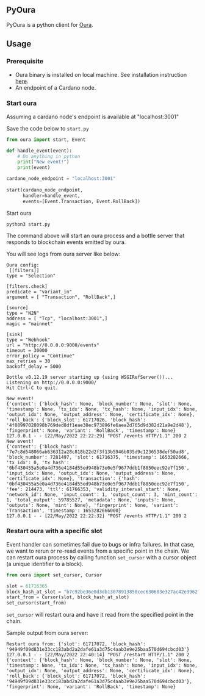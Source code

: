 
## PyOura

PyOura is a python client for [Oura](https://github.com/txpipe/oura).

## Usage

### Prerequisite

* Oura binary is installed on local machine. 
See installation instruction [here](https://txpipe.github.io/oura/installation/binary_release.html).
* An endpoint of a Cardano node.

### Start oura 

Assuming a cardano node's endpoint is available at "localhost:3001"

Save the code below to `start.py`
```python
from oura import start, Event

def handle_event(event):
    # Do anything in python
    print("New event!")
    print(event)

cardano_node_endpoint = "localhost:3001"
    
start(cardano_node_endpoint, 
      handler=handle_event, 
      events=[Event.Transaction, Event.RollBack])
```

Start oura
```shell
python3 start.py
```

The command above will start an oura process and a bottle server that responds to blockchain events emitted by oura.

You will see logs from oura server like below:
```shell
Oura config:
 [[filters]]
type = "Selection"

[filters.check]
predicate = "variant_in"
argument = [ "Transaction", "RollBack",]

[source]
type = "N2N"
address = [ "Tcp", "localhost:3001",]
magic = "mainnet"

[sink]
type = "Webhook"
url = "http://0.0.0.0:9000/events"
timeout = 30000
error_policy = "Continue"
max_retries = 30
backoff_delay = 5000

Bottle v0.12.19 server starting up (using WSGIRefServer())...
Listening on http://0.0.0.0:9000/
Hit Ctrl-C to quit.

New event!
{'context': {'block_hash': None, 'block_number': None, 'slot': None, 'timestamp': None, 'tx_idx': None, 'tx_hash': None, 'input_idx': None, 'output_idx': None, 'output_address': None, 'certificate_idx': None}, 'roll_back': {'block_slot': 61717026, 'block_hash': '4f88997028098b769ded8df1eae38ec973896fe6aea2d765d9d382d21a9e2d48'}, 'fingerprint': None, 'variant': 'RollBack', 'timestamp': None}
127.0.0.1 - - [22/May/2022 22:22:29] "POST /events HTTP/1.1" 200 2
New event!
{'context': {'block_hash': '7e7c8d548066ab636312a28c818b22d2f3f13b5946b035d9c1236538def50ad8', 'block_number': 7281497, 'slot': 61716375, 'timestamp': 1653282666, 'tx_idx': 0, 'tx_hash': '0bf430455a5e0a4d736e4184d55ed948b73e0e5f9677ddb1f8850eec92e7f150', 'input_idx': None, 'output_idx': None, 'output_address': None, 'certificate_idx': None}, 'transaction': {'hash': '0bf430455a5e0a4d736e4184d55ed948b73e0e5f9677ddb1f8850eec92e7f150', 'fee': 214473, 'ttl': 61766353, 'validity_interval_start': None, 'network_id': None, 'input_count': 1, 'output_count': 3, 'mint_count': 1, 'total_output': 59785527, 'metadata': None, 'inputs': None, 'outputs': None, 'mint': None}, 'fingerprint': None, 'variant': 'Transaction', 'timestamp': 1653282666000}
127.0.0.1 - - [22/May/2022 22:22:32] "POST /events HTTP/1.1" 200 2
```

### Restart oura with a specific slot

Event handler can sometimes fail due to bugs or infra failures. In that case, we want to rerun or re-read events 
from a specific point in the chain. We can restart oura process by calling function `set_cursor` with a cursor object 
 (a unique identifier to a block).

```python
from oura import set_cursor, Cursor

slot = 61716365
block_hash_at_slot = "b7c92be36e0d3db13078913850cec630683e327ac42e3962f261791e979b7cf0"
start_from = Cursor(slot, block_hash_at_slot)
set_cursor(start_from)
```

`set_cursor` will restart oura and have it read from the specified point in the chain.

Sample output from oura server:

```shell
Restart oura from: {'slot': 61717072, 'block_hash': '94949f09d831e33cc183abd2a2dafe61a3d75c4aab3e9e25baa570d694cbcd03'}
127.0.0.1 - - [22/May/2022 22:40:14] "POST /restart HTTP/1.1" 200 2
{'context': {'block_hash': None, 'block_number': None, 'slot': None, 'timestamp': None, 'tx_idx': None, 'tx_hash': None, 'input_idx': None, 'output_idx': None, 'output_address': None, 'certificate_idx': None}, 'roll_back': {'block_slot': 61717072, 'block_hash': '94949f09d831e33cc183abd2a2dafe61a3d75c4aab3e9e25baa570d694cbcd03'}, 'fingerprint': None, 'variant': 'RollBack', 'timestamp': None}
```
